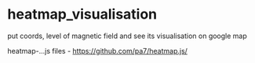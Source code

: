 # heatmap_visualisation
put coords, level of magnetic field and see its visualisation on google map

heatmap-...js files - https://github.com/pa7/heatmap.js/
